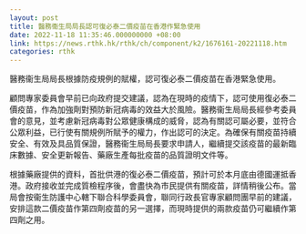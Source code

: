 ```yaml
---
layout: post
title: 醫務衞生局局長認可復必泰二價疫苗在香港作緊急使用
date: 2022-11-18 11:35:46.000000000 +08:00
link: https://news.rthk.hk/rthk/ch/component/k2/1676161-20221118.htm
categories: rthk
---
```


醫務衞生局局長根據防疫規例的賦權，認可復必泰二價疫苗在香港緊急使用。

顧問專家委員會早前已向政府提交建議，認為在現時的疫情下，認可使用復必泰二價疫苗，作為加強劑對預防新冠病毒的效益大於風險。醫務衞生局局長經參考委員會的意見，並考慮新冠病毒對公眾健康構成的威脅，認為有關認可屬必要，並符合公眾利益，已行使有關規例所賦予的權力，作出認可的決定。為確保有關疫苗持續安全、有效及具品質保證，醫務衞生局局長要求申請人，繼續提交該疫苗的最新臨床數據、安全更新報告、藥廠生產每批疫苗的品質證明文件等。

根據藥廠提供的資料，首批供港的復必泰二價疫苗，預計可於本月底由德國運抵香港。政府接收並完成質檢程序後，會盡快為市民提供有關疫苗，詳情稍後公布。當局會按衞生防護中心轄下聯合科學委員會，聯同行政長官專家顧問團早前的建議，安排這款二價疫苗作第四劑疫苗的另一選擇，而現時提供的兩款疫苗仍可繼續作第四劑之用。
